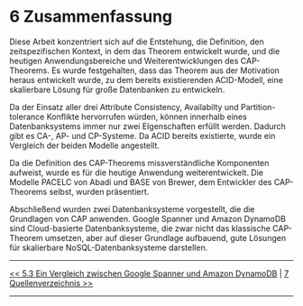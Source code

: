 # 6 Zusammenfassung

Diese Arbeit konzentriert sich auf die Entstehung, die Definition, den zeitspezifischen Kontext, in dem das Theorem entwickelt wurde, und die heutigen Anwendungsbereiche und Weiterentwicklungen des CAP-Theorems. Es wurde festgehalten, dass das Theorem aus der Motivation heraus entwickelt wurde, zu dem bereits existierenden ACID-Modell, eine skalierbare Lösung für große Datenbanken zu entwickeln.

Da der Einsatz aller drei Attribute Consistency, Availabilty und Partition-tolerance Konflikte hervorrufen würden, können innerhalb eines Datenbanksystems immer nur zwei EIgenschaften erfüllt werden. Dadurch gibt es CA-, AP- und CP-Systeme. Da ACID bereits existierte, wurde ein Vergleich der beiden Modelle angestellt.

Da die Definition des CAP-Theorems missverständliche Komponenten aufweist, wurde es für die heutige Anwendung weiterentwickelt. Die Modelle PACELC von Abadi und BASE von Brewer, dem Entwickler des CAP-Theorems selbst, wurden präsentiert.

Abschließend wurden zwei Datenbanksysteme vorgestellt, die die Grundlagen von CAP anwenden. Google Spanner und Amazon DynamoDB sind Cloud-basierte Datenbanksysteme, die zwar nicht das klassische CAP-Theorem umsetzen, aber auf dieser Grundlage aufbauend, gute Lösungen für skalierbare NoSQL-Datenbanksysteme darstellen.

***

[<< 5.3 Ein Vergleich zwischen Google Spanner und Amazon DynamoDB](5_3_Ein_Vergleich_zwischen_Google_Spanner_und_Amazon_DynamoDB.md) | [7 Quellenverzeichnis >>](7_Quellenverzeichnis.md)

***
